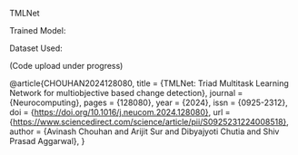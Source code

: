 TMLNet  

Trained Model:

Dataset Used:


(Code upload under progress)


@article{CHOUHAN2024128080,
	title = {TMLNet: Triad Multitask Learning Network for multiobjective based change detection},
	journal = {Neurocomputing},
	pages = {128080},
	year = {2024},
	issn = {0925-2312},
	doi = {https://doi.org/10.1016/j.neucom.2024.128080},
	url = {https://www.sciencedirect.com/science/article/pii/S0925231224008518},
	author = {Avinash Chouhan and Arijit Sur and Dibyajyoti Chutia and Shiv Prasad Aggarwal},
}
